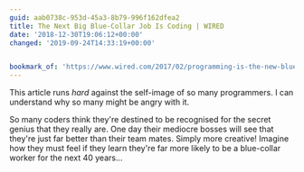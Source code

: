 ```yaml
---
guid: aab0738c-953d-45a3-8b79-996f162dfea2
title: The Next Big Blue-Collar Job Is Coding | WIRED
date: '2018-12-30T19:06:12+00:00'
changed: '2019-09-24T14:33:19+00:00'


bookmark_of: 'https://www.wired.com/2017/02/programming-is-the-new-blue-collar-job/'
---
```


This article runs _hard_ against the self-image of so many programmers. I can understand why so many might be angry with it.

So many coders think they're destined to be recognised for the secret genius that they really are. One day their mediocre bosses will see that they're just far better than their team mates. Simply more creative! Imagine how they must feel if they learn they're far more likely to be a blue-collar worker for the next 40 years...

